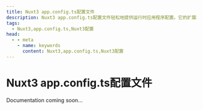 ```yaml
---
title: Nuxt3 app.config.ts配置文件
description: Nuxt3 app.config.ts配置文件轻松地提供运行时应用程序配置。它的扩展名可以是`.ts`、`.js`或`.mjs`。
tags: 
  - Nuxt3,app.config.ts,Nuxt3配置
head:
  - - meta
    - name: keywords
      content: Nuxt3,app.config.ts,Nuxt3配置
---
```


# Nuxt3 app.config.ts配置文件

Documentation coming soon...